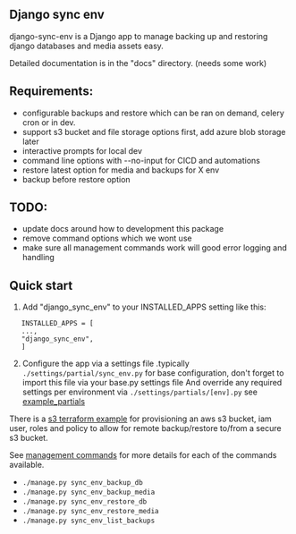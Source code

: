 ## Django sync env

django-sync-env is a Django app to manage backing up and restoring django databases and media assets easy.

Detailed documentation is in the "docs" directory. (needs some work)


## Requirements:
- configurable backups and restore which can be ran on demand, celery cron or in dev.
- support s3 bucket and file storage options first, add azure blob storage later
- interactive prompts for local dev
- command line options with --no-input for CICD and automations
- restore latest option for media and backups for X env
- backup before restore option


## TODO:
- update docs around how to development this package
- remove command options which we wont use
- make sure all management commands work will good error logging and handling


Quick start
-----------

1. Add "django_sync_env" to your INSTALLED_APPS setting like this:

```
   INSTALLED_APPS = [
   ...,
   "django_sync_env",
   ]
```

2. Configure the app via a settings file .typically `./settings/partial/sync_env.py` for base configuration,
   don't forget to import this file via your base.py settings file
   And override any required settings per environment via `./settings/partials/[env].py`
   see [example_partials](docs/example_partials.md)

There is a [s3 terraform example](docs/example_terraform_aws_s3_bucket.md) for provisioning
an aws s3 bucket, iam user, roles and policy to allow for remote backup/restore to/from a secure s3 bucket.

See [management commands](docs/management_commands.md) for more details for each of the commands available.

- `./manage.py sync_env_backup_db`
- `./manage.py sync_env_backup_media`
- `./manage.py sync_env_restore_db`
- `./manage.py sync_env_restore_media`
- `./manage.py sync_env_list_backups`
